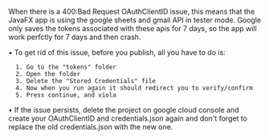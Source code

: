 When there is a 400:Bad Request OAuthClientID issue, this means that the JavaFX app is using the google sheets and gmail API in tester mode. Google only saves the tokens associated with these apis for 7 days, so the app will work perfctly for 7 days and then crash.

• To get rid of this issue, before you publish, all you have to do is:

      1. Go to the "tokens" folder
      2. Open the folder
      3. Delete the "Stored Credentials" file
      4. Now when you run again it should redirect you to verify/confirm
      5. Press continue, and viola
	
• If the issue persists, delete the project on google cloud console and create your OAuthClientID and credentials.json again and don't forget to replace the old credentials.json with the new one.
